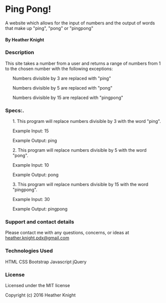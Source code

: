 <h1>Ping Pong!</h1>

A website which allows for the input of numbers and the output of words that make up "ping", "pong" or "pingpong"

<h4>By Heather Knight</h4>

<h3>Description</h3>

This site takes a number from a user and returns a range of numbers from 1 to the chosen number with the following exceptions:

<ol>Numbers divisible by 3 are replaced with "ping"</ol>
<ol>Numbers divisible by 5 are replaced with "pong"</ol>
<ol>Numbers divisible by 15 are replaced with "pingpong"</ol>

<h3>Specs:.</h3>
<p>
<ol>1. This program will replace numbers divisible by 3 with the word "ping".</ol>
  <ol>Example Input: 15</ol>
  <ol>Example Output: ping</ol>
  
<ol>2. This program will replace numbers divisible by 5 with the word "pong".</ol>
  <ol>Example Input: 10</ol>
  <ol>Example Output: pong</ol>

<ol>3. This program will replace numbers divisible by 15 with the word "pingpong".</ol>
  <ol>Example Input: 30</ol>
  <ol>Example Output: pingpong </ol>
</p>

<h3>Support and contact details</h3>

Please contact me with any questions, concerns, or ideas at heather.knight.pdx@gmail.com

<h3>Technologies Used</h3>

HTML
CSS
Bootstrap
Javascript
jQuery


<h3>License</h3>

Licensed under the MIT license

Copyright (c) 2016 Heather Knight
